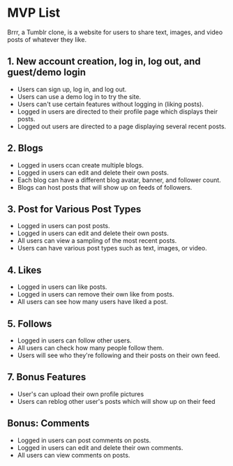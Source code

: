 # MVP List

Brrr, a Tumblr clone, is a website for users to share text, images, and video posts of whatever they like.

## 1. New account creation, log in, log out, and guest/demo login

* Users can sign up, log in, and log out.
* Users can use a demo log in to try the site.
* Users can't use certain features without logging in (liking posts).
* Logged in users are directed to their profile page which displays their posts.
* Logged out users are directed to a page displaying several recent posts.

## 2. Blogs
* Logged in users ccan create multiple blogs.
* Logged in users can edit and delete their own posts.
* Each blog can have a different blog avatar, banner, and follower count.
* Blogs can host posts that will show up on feeds of followers.

## 3. Post for Various Post Types

* Logged in users can post posts.
* Logged in users can edit and delete their own posts.
* All users can view a sampling of the most recent posts.
* Users can have various post types such as text, images, or video.

## 4. Likes

* Logged in users can like posts.
* Logged in users can remove their own like from posts.
* All users can see how many users have liked a post.

## 5. Follows

* Logged in users can follow other users.
* All users can check how many people follow them.
* Users will see who they're following and their posts on their own feed.

## 7. Bonus Features
* User's can upload their own profile pictures
* Users can reblog other user's posts which will show up on their feed

## Bonus: Comments

* Logged in users can post comments on posts.
* Logged in users can edit and delete their own comments.
* All users can view comments on posts.
